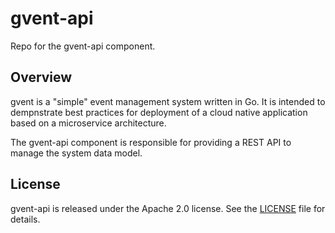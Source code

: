 # gvent-api

Repo for the gvent-api component.

## Overview

gvent is a "simple" event management system written in Go. It is intended to
dempnstrate best practices for deployment of a cloud native application
based on a microservice architecture.

The gvent-api component is responsible for providing a REST API to manage the
system data model.

## License

gvent-api is released under the Apache 2.0 license. See the
[LICENSE][license_file] file for details.

[license_file]:./LICENSE
